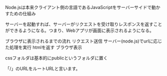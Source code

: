 Node.jsは本来クライアント側の言語であるJavaScriptをサーバーサイドで動かすための仕組み

サーバーを起動すれば、サーバーがリクエストを受け取りレスポンスを返すことができるようになる。つまり、Webアプリが画面に表示されるようになる。


ブラウザに表示されるまでの流れ
    リクエスト送信
    サーバー(node.js)でurlに応じた処理を実行
    htmlを返す
    ブラウザ表示

cssフォルダは基本的にpublicというフォルダに置く

「/」のURLをルートURLと言います。
